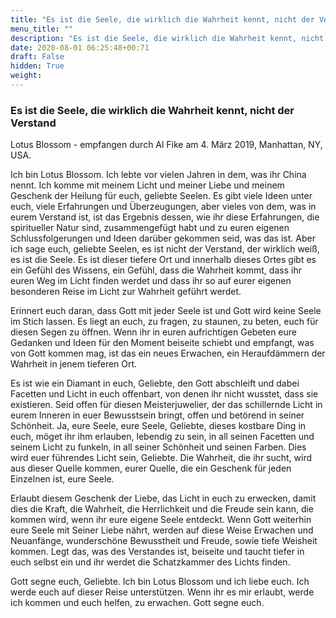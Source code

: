 ```yaml
---
title: "Es ist die Seele, die wirklich die Wahrheit kennt, nicht der Verstand"
menu_title: ""
description: "Es ist die Seele, die wirklich die Wahrheit kennt, nicht der Verstand"
date: 2020-08-01 06:25:48+00:71
draft: False
hidden: True
weight:
---
```

### Es ist die Seele, die wirklich die Wahrheit kennt, nicht der Verstand

Lotus Blossom - empfangen durch Al Fike am 4. März 2019, Manhattan, NY, USA.

Ich bin Lotus Blossom. Ich lebte vor vielen Jahren in dem, was ihr China nennt. Ich komme mit meinem Licht und meiner Liebe und meinem Geschenk der Heilung für euch, geliebte Seelen. Es gibt viele Ideen unter euch, viele Erfahrungen und Überzeugungen, aber vieles von dem, was in eurem Verstand ist, ist das Ergebnis dessen, wie ihr diese Erfahrungen, die spiritueller Natur sind, zusammengefügt habt und zu euren eigenen Schlussfolgerungen und Ideen darüber gekommen seid, was das ist. Aber ich sage euch, geliebte Seelen, es ist nicht der Verstand, der wirklich weiß, es ist die Seele. Es ist dieser tiefere Ort und innerhalb dieses Ortes gibt es ein Gefühl des Wissens, ein Gefühl, dass die Wahrheit kommt, dass ihr euren Weg im Licht finden werdet und dass ihr so auf eurer eigenen besonderen Reise im Licht zur Wahrheit geführt werdet.

Erinnert euch daran, dass Gott mit jeder Seele ist und Gott wird keine Seele im Stich lassen. Es liegt an euch, zu fragen, zu staunen, zu beten, euch für diesen Segen zu öffnen. Wenn ihr in euren aufrichtigen Gebeten eure Gedanken und Ideen für den Moment beiseite schiebt und empfangt, was von Gott kommen mag, ist das ein neues Erwachen, ein Heraufdämmern der Wahrheit in jenem tieferen Ort.

Es ist wie ein Diamant in euch, Geliebte, den Gott abschleift und dabei Facetten und Licht in euch offenbart, von denen ihr nicht wusstet, dass sie existieren. Seid offen für diesen Meisterjuwelier, der das schillernde Licht in eurem Inneren in euer Bewusstsein bringt, offen und betörend in seiner Schönheit. Ja, eure Seele, eure Seele, Geliebte, dieses kostbare Ding in euch, möget ihr ihm erlauben, lebendig zu sein, in all seinen Facetten und seinem Licht zu funkeln, in all seiner Schönheit und seinen Farben. Dies wird euer führendes Licht sein, Geliebte. Die Wahrheit, die ihr sucht, wird aus dieser Quelle kommen, eurer Quelle, die ein Geschenk für jeden Einzelnen ist, eure Seele.

Erlaubt diesem Geschenk der Liebe, das Licht in euch zu erwecken, damit dies die Kraft, die Wahrheit, die Herrlichkeit und die Freude sein kann, die kommen wird, wenn ihr eure eigene Seele entdeckt. Wenn Gott weiterhin eure Seele mit Seiner Liebe nährt, werden auf diese Weise Erwachen und Neuanfänge, wunderschöne Bewusstheit und Freude, sowie tiefe Weisheit kommen. Legt das, was des Verstandes ist, beiseite und taucht tiefer in euch selbst ein und ihr werdet die Schatzkammer des Lichts finden.

Gott segne euch, Geliebte. Ich bin Lotus Blossom und ich liebe euch. Ich werde euch auf dieser Reise unterstützen. Wenn ihr es mir erlaubt, werde ich kommen und euch helfen, zu erwachen. Gott segne euch.
